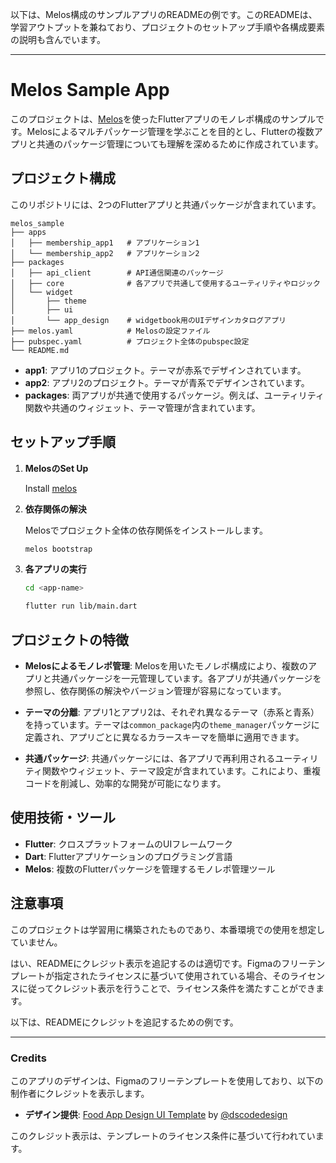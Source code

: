 以下は、Melos構成のサンプルアプリのREADMEの例です。このREADMEは、学習アウトプットを兼ねており、プロジェクトのセットアップ手順や各構成要素の説明も含んでいます。

---

# Melos Sample App

このプロジェクトは、[Melos](https://melos.invertase.dev/)を使ったFlutterアプリのモノレポ構成のサンプルです。Melosによるマルチパッケージ管理を学ぶことを目的とし、Flutterの複数アプリと共通のパッケージ管理についても理解を深めるために作成されています。

## プロジェクト構成

このリポジトリには、2つのFlutterアプリと共通パッケージが含まれています。

```
melos_sample
├── apps
│   ├── membership_app1   # アプリケーション1
│   └── membership_app2   # アプリケーション2
├── packages
│   ├── api_client        # API通信関連のパッケージ
│   ├── core              # 各アプリで共通して使用するユーティリティやロジック
│   └── widget
│       ├── theme
│       ├── ui
│       └── app_design    # widgetbook用のUIデザインカタログアプリ
├── melos.yaml            # Melosの設定ファイル
├── pubspec.yaml          # プロジェクト全体のpubspec設定
└── README.md

```

- **app1**: アプリ1のプロジェクト。テーマが赤系でデザインされています。
- **app2**: アプリ2のプロジェクト。テーマが青系でデザインされています。
- **packages**: 両アプリが共通で使用するパッケージ。例えば、ユーティリティ関数や共通のウィジェット、テーマ管理が含まれています。

## セットアップ手順

1. **MelosのSet Up**

   Install [melos](https://melos.invertase.dev/getting-started)

2. **依存関係の解決**

   Melosでプロジェクト全体の依存関係をインストールします。

   ```bash
   melos bootstrap
   ```

3. **各アプリの実行**

   ```bash
   cd <app-name>
   ```

   ```bash
   flutter run lib/main.dart
   ```

## プロジェクトの特徴

- **Melosによるモノレポ管理**: Melosを用いたモノレポ構成により、複数のアプリと共通パッケージを一元管理しています。各アプリが共通パッケージを参照し、依存関係の解決やバージョン管理が容易になっています。

- **テーマの分離**: アプリ1とアプリ2は、それぞれ異なるテーマ（赤系と青系）を持っています。テーマは`common_package`内の`theme_manager`パッケージに定義され、アプリごとに異なるカラースキーマを簡単に適用できます。

- **共通パッケージ**: 共通パッケージには、各アプリで再利用されるユーティリティ関数やウィジェット、テーマ設定が含まれています。これにより、重複コードを削減し、効率的な開発が可能になります。

## 使用技術・ツール

- **Flutter**: クロスプラットフォームのUIフレームワーク
- **Dart**: Flutterアプリケーションのプログラミング言語
- **Melos**: 複数のFlutterパッケージを管理するモノレポ管理ツール

## 注意事項

このプロジェクトは学習用に構築されたものであり、本番環境での使用を想定していません。

はい、READMEにクレジット表示を追記するのは適切です。Figmaのフリーテンプレートが指定されたライセンスに基づいて使用されている場合、そのライセンスに従ってクレジット表示を行うことで、ライセンス条件を満たすことができます。

以下は、READMEにクレジットを追記するための例です。

---

### Credits

このアプリのデザインは、Figmaのフリーテンプレートを使用しており、以下の制作者にクレジットを表示します。

- **デザイン提供**: [Food App Design UI Template](https://www.figma.com/community/file/1362393407429980800/food-app-design-ui-template) by [@dscodedesign](https://www.figma.com/@dscodedesign)

このクレジット表示は、テンプレートのライセンス条件に基づいて行われています。
